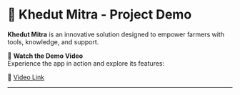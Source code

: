 # 🌾 Khedut Mitra - Project Demo

**Khedut Mitra** is an innovative solution designed to empower farmers with tools, knowledge, and support.

🎥 **Watch the Demo Video**  
Experience the app in action and explore its features:

🔗 [Video Link](https://youtu.be/obRsSTwnhIo)

---
